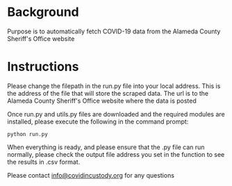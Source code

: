 # Background

Purpose is to automatically fetch COVID-19 data from the Alameda County Sheriff's Office website

# Instructions

Please change the filepath in the run.py file into your local address. This is the address of the file that will store the scraped data.
The url is to the Alameda County Sheriff's Office website where the data is posted

Once run.py and utils.py files are downloaded and the required modules are installed, please execute the following in the command prompt:

```
python run.py
```

When everything is ready, and please ensure that the .py file can run normally, please check the output file address you set in the function to see the results in .csv format.

Please contact info@covidincustody.org for any questions
